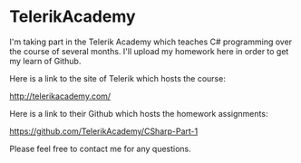 # TelerikAcademy
I'm taking part in the Telerik Academy which teaches C# programming over the course of several months.
I'll upload my homework here in order to get my learn of Github.

Here is a link to the site of Telerik which hosts the course:

http://telerikacademy.com/

Here is a link to their Github which hosts the homework assignments:

https://github.com/TelerikAcademy/CSharp-Part-1

Please feel free to contact me for any questions.
